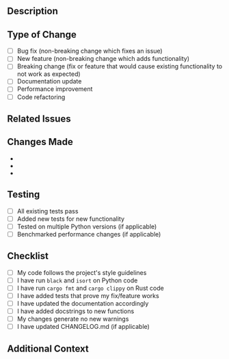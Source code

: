## Description

<!-- Provide a brief description of your changes -->

## Type of Change

<!-- Mark the relevant option with an 'x' -->

- [ ] Bug fix (non-breaking change which fixes an issue)
- [ ] New feature (non-breaking change which adds functionality)
- [ ] Breaking change (fix or feature that would cause existing functionality to not work as expected)
- [ ] Documentation update
- [ ] Performance improvement
- [ ] Code refactoring

## Related Issues

<!-- Link to related issues, e.g., "Closes #123" or "Fixes #456" -->

## Changes Made

<!-- List the specific changes made in this PR -->

-
-
-

## Testing

<!-- Describe the testing you've performed -->

- [ ] All existing tests pass
- [ ] Added new tests for new functionality
- [ ] Tested on multiple Python versions (if applicable)
- [ ] Benchmarked performance changes (if applicable)

## Checklist

<!-- Ensure all items are completed before submitting -->

- [ ] My code follows the project's style guidelines
- [ ] I have run `black` and `isort` on Python code
- [ ] I have run `cargo fmt` and `cargo clippy` on Rust code
- [ ] I have added tests that prove my fix/feature works
- [ ] I have updated the documentation accordingly
- [ ] I have added docstrings to new functions
- [ ] My changes generate no new warnings
- [ ] I have updated CHANGELOG.md (if applicable)

## Additional Context

<!-- Add any other context about the PR here, such as screenshots, benchmarks, etc. -->
